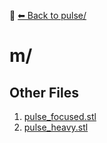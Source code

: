 📁 [⬅ Back to pulse/](../README.md)

# m/


## Other Files
1. [pulse_focused.stl](./pulse_focused.stl)
2. [pulse_heavy.stl](./pulse_heavy.stl)